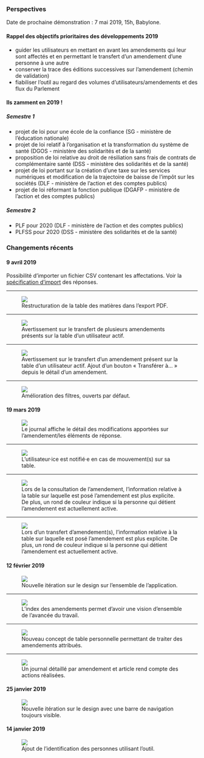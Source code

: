 ### Perspectives

<p class="notice">Date de prochaine démonstration : 7 mai 2019, 15h, Babylone.</p>

#### Rappel des objectifs prioritaires des développements 2019

- guider les utilisateurs en mettant en avant les amendements qui leur sont affectés et en permettant le transfert d’un amendement d’une personne à une autre
- conserver la trace des éditions successives sur l’amendement (chemin de validation)
- fiabiliser l’outil au regard des volumes d’utilisateurs/amendements et des flux du Parlement

#### Ils zamment en 2019 !

##### Semestre 1

- projet de loi pour une école de la confiance (SG - ministère de l’éducation nationale)
- projet de loi relatif à l’organisation et la transformation du système de santé (DGOS - ministère des solidarités et de la santé)
- proposition de loi relative au droit de résiliation sans frais de contrats de complémentaire santé (DSS - ministère des solidarités et de la santé)
- projet de loi portant sur la création d’une taxe sur les services numériques et modification de la trajectoire de baisse de l’impôt sur les sociétés (DLF - ministère de l’action et des comptes publics)
- projet de loi réformant la fonction publique (DGAFP - ministère de l’action et des comptes publics)

##### Semestre 2

- PLF pour 2020 (DLF - ministère de l’action et des comptes publics)
- PLFSS pour 2020 (DSS - ministère des solidarités et de la santé)

### Changements récents

#### 9 avril 2019

Possibilité d’importer un fichier CSV contenant les affectations.
Voir la [spécification d’import](https://github.com/betagouv/zam/wiki/Sp%C3%A9cification-import-r%C3%A9ponses) des réponses.

---

<figure>
    <a href="https://raw.githubusercontent.com/betagouv/zam/master/changelog_images/2019-04-09-table-des-matieres-pdf.png">
        <img src="https://raw.githubusercontent.com/betagouv/zam/master/changelog_images/2019-04-09-table-des-matieres-pdf.png">
    </a>
    <figcaption>
        Restructuration de la table des matières dans l’export PDF.
    </figcaption>
</figure>

---

<figure>
    <a href="https://raw.githubusercontent.com/betagouv/zam/master/changelog_images/2019-04-09-vol-amendement-depuis-multiple.png">
        <img src="https://raw.githubusercontent.com/betagouv/zam/master/changelog_images/2019-04-09-vol-amendement-depuis-multiple.png">
    </a>
    <figcaption>
        Avertissement sur le transfert de plusieurs amendements présents sur la table d’un utilisateur actif.
    </figcaption>
</figure>

---

<figure>
    <a href="https://raw.githubusercontent.com/betagouv/zam/master/changelog_images/2019-04-09-vol-amendement-depuis-unitaire.png">
        <img src="https://raw.githubusercontent.com/betagouv/zam/master/changelog_images/2019-04-09-vol-amendement-depuis-unitaire.png">
    </a>
    <figcaption>
        Avertissement sur le transfert d’un amendement présent sur la table d’un utilisateur actif.
        Ajout d’un bouton « Transférer à… » depuis le détail d’un amendement.
    </figcaption>
</figure>

---

<figure>
    <a href="https://raw.githubusercontent.com/betagouv/zam/master/changelog_images/2019-04-09-filtres-ameliores.png">
        <img src="https://raw.githubusercontent.com/betagouv/zam/master/changelog_images/2019-04-09-filtres-ameliores.png">
    </a>
    <figcaption>
        Amélioration des filtres, ouverts par défaut.
    </figcaption>
</figure>

#### 19 mars 2019

<figure>
    <a href="https://raw.githubusercontent.com/betagouv/zam/master/changelog_images/2019-03-19-journal-diff.png">
        <img src="https://raw.githubusercontent.com/betagouv/zam/master/changelog_images/2019-03-19-journal-diff.png">
    </a>
    <figcaption>
        Le journal affiche le détail des modifications apportées sur l’amendement/les éléments de réponse.
    </figcaption>
</figure>

---

<figure>
    <a href="https://raw.githubusercontent.com/betagouv/zam/master/changelog_images/2019-03-19-notifications-tables.png">
        <img src="https://raw.githubusercontent.com/betagouv/zam/master/changelog_images/2019-03-19-notifications-tables.png">
    </a>
    <figcaption>
        L’utilisateur·ice est notifié·e en cas de mouvement(s) sur sa table.
    </figcaption>
</figure>

---

<figure>
    <a href="https://raw.githubusercontent.com/betagouv/zam/master/changelog_images/2019-03-19-indicateur-presence.png">
        <img src="https://raw.githubusercontent.com/betagouv/zam/master/changelog_images/2019-03-19-indicateur-presence.png">
    </a>
    <figcaption>
        Lors de la consultation de l’amendement, l’information relative à la table sur laquelle est posé l’amendement est plus explicite. De plus, un rond de couleur indique si la personne qui détient l’amendement est actuellement active.
    </figcaption>
</figure>

---

<figure>
    <a href="https://raw.githubusercontent.com/betagouv/zam/master/changelog_images/2019-03-19-transferts-explicites.png">
        <img src="https://raw.githubusercontent.com/betagouv/zam/master/changelog_images/2019-03-19-transferts-explicites.png">
    </a>
    <figcaption>
        Lors d’un transfert d’amendement(s), l’information relative à la table sur laquelle est posé l’amendement est plus explicite. De plus, un rond de couleur indique si la personne qui détient l’amendement est actuellement active.
    </figcaption>
</figure>


#### 12 février 2019

<figure>
    <a href="https://raw.githubusercontent.com/betagouv/zam/master/changelog_images/2019-02-12-nouveau-design.png">
        <img src="https://raw.githubusercontent.com/betagouv/zam/master/changelog_images/2019-02-12-nouveau-design.png">
    </a>
    <figcaption>
        Nouvelle itération sur le design sur l’ensemble de l’application.
    </figcaption>
</figure>

---

<figure>
    <a href="https://raw.githubusercontent.com/betagouv/zam/master/changelog_images/2019-02-12-index-amendements.png">
        <img src="https://raw.githubusercontent.com/betagouv/zam/master/changelog_images/2019-02-12-index-amendements.png">
    </a>
    <figcaption>
        L’index des amendements permet d’avoir une vision d’ensemble de l’avancée du travail.
    </figcaption>
</figure>

---

<figure>
    <a href="https://raw.githubusercontent.com/betagouv/zam/master/changelog_images/2019-02-12-table-personnelle.png">
        <img src="https://raw.githubusercontent.com/betagouv/zam/master/changelog_images/2019-02-12-table-personnelle.png">
    </a>
    <figcaption>
        Nouveau concept de table personnelle permettant de traiter des amendements attribués.
    </figcaption>
</figure>

---

<figure>
    <a href="https://raw.githubusercontent.com/betagouv/zam/master/changelog_images/2019-02-12-amendement-journal.png">
        <img src="https://raw.githubusercontent.com/betagouv/zam/master/changelog_images/2019-02-12-amendement-journal.png">
    </a>
    <figcaption>
        Un journal détaillé par amendement et article rend compte des actions réalisées.
    </figcaption>
</figure>


#### 25 janvier 2019

<figure>
    <a href="https://raw.githubusercontent.com/betagouv/zam/master/changelog_images/2019-01-25-topbar.png">
        <img src="https://raw.githubusercontent.com/betagouv/zam/master/changelog_images/2019-01-25-topbar.png">
    </a>
    <figcaption>
        Nouvelle itération sur le design avec une barre de navigation toujours visible.
    </figcaption>
</figure>


#### 14 janvier 2019

<figure>
    <a href="https://raw.githubusercontent.com/betagouv/zam/master/changelog_images/2019-01-14-identification.png">
        <img src="https://raw.githubusercontent.com/betagouv/zam/master/changelog_images/2019-01-14-identification.png">
    </a>
    <figcaption>
        Ajout de l’identification des personnes utilisant l’outil.
    </figcaption>
</figure>
